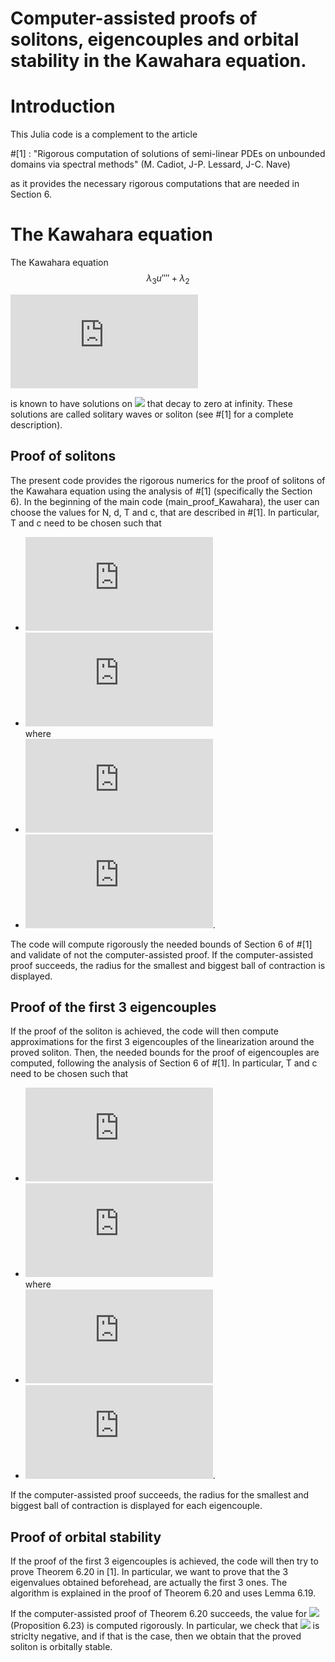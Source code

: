 # Computer-assisted proofs of solitons, eigencouples and orbital stability in the Kawahara equation.


# Introduction

This Julia code is a complement to the article 

#[1] : "Rigorous computation of solutions of semi-linear PDEs on unbounded domains via spectral methods" (M. Cadiot, J-P. Lessard, J-C. Nave)

as it provides the necessary rigorous computations that are needed in Section 6.


# The Kawahara equation

The Kawahara equation
$$\lambda_3u'''' + \lambda_2$$

 ![equation](http://latex.codecogs.com/gif.latex?%5Clambda_2u%27%27%27%27%20%2B%20%5Clambda_1u%27%27%20%2B%20u%20%2B%20%5Clambda_3u%5E2%20%3D%200)
 
is known to have solutions on <img src="https://latex.codecogs.com/gif.latex?\mathbb{R}" /> that decay to zero at infinity. These solutions are called solitary waves or soliton (see #[1] for a complete description).

## Proof of solitons

The present code provides the rigorous numerics for the proof of solitons of the Kawahara equation using the analysis of #[1] (specifically the Section 6). In the beginning of the main code (main_proof_Kawahara), the user can choose the values for N, d, T and c, that are described in #[1]. In particular, T and c need to be chosen such that
 - ![equation](http://latex.codecogs.com/gif.latex?0%20%5Cleq%20%20T%20%3C%200.397)   
 - ![equation](http://latex.codecogs.com/gif.latex?c%20%3C%201-%20%5Cfrac%7Ba%28T%29%5E2%7D%7B4b%28T%29%5E2%7D)    
where
- ![equation](http://latex.codecogs.com/gif.latex?a%28T%29%20%3D%20%5Cfrac%7B1-3T%7D%7B6%7D)   
- ![equation](http://latex.codecogs.com/gif.latex?b%28T%29%20%3D%20%5Cfrac%7B19%20-%2030T%20-%2045T%5E2%7D%7B360%7D).   

The code will compute rigorously the needed bounds of Section 6 of #[1] and validate of not the computer-assisted proof. If the computer-assisted proof succeeds, the radius for the smallest and biggest ball of contraction is displayed.

## Proof of the first 3 eigencouples

If the proof of the soliton is achieved, the code will then compute approximations for the first 3 eigencouples of the linearization around the proved soliton. Then, the needed bounds for the proof of eigencouples are computed, following the analysis of Section 6 of #[1]. In particular, T and c need to be chosen such that
 - ![equation](http://latex.codecogs.com/gif.latex?%5Cfrac%7B1%7D%7B3%7D%20%3C%20T%20%3C%200.397)   
 - ![equation](http://latex.codecogs.com/gif.latex?c%20%3C%201-%20%5Cfrac%7Ba%28T%29%5E2%7D%7B4b%28T%29%5E2%7D)    
where
- ![equation](http://latex.codecogs.com/gif.latex?a%28T%29%20%3D%20%5Cfrac%7B1-3T%7D%7B6%7D)   
- ![equation](http://latex.codecogs.com/gif.latex?b%28T%29%20%3D%20%5Cfrac%7B19%20-%2030T%20-%2045T%5E2%7D%7B360%7D).   

 If the computer-assisted proof succeeds, the radius for the smallest and biggest ball of contraction is displayed for each eigencouple.
 
 
 ## Proof of orbital stability

If the proof of the first 3 eigencouples is achieved, the code will then try to prove Theorem 6.20 in [1]. In particular, we want to prove that the 3 eigenvalues obtained beforehead, are actually the first 3 ones. The algorithm is explained in the proof of Theorem 6.20 and uses Lemma 6.19. 

 If the computer-assisted proof of Theorem 6.20 succeeds, the value for  <img src="https://latex.codecogs.com/gif.latex?\tau" /> (Proposition 6.23) is computed rigorously. In particular, we check that <img src="https://latex.codecogs.com/gif.latex?\tau" /> is striclty negative, and if that is the case, then we obtain that the proved soliton is orbitally stable.
